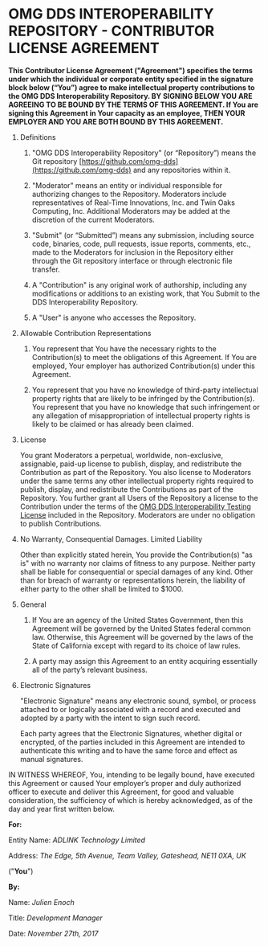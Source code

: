 # OMG DDS INTEROPERABILITY REPOSITORY - CONTRIBUTOR LICENSE AGREEMENT

**This Contributor License Agreement ("Agreement") specifies the terms under which the individual or corporate entity specified in the signature block below (“You”) agree to make intellectual property contributions to the OMG DDS Interoperability Repository.   BY SIGNING BELOW YOU ARE AGREEING TO BE BOUND BY THE TERMS OF THIS AGREEMENT. If You are signing this Agreement in Your capacity as an employee, THEN YOUR EMPLOYER AND YOU ARE BOTH BOUND BY THIS AGREEMENT.**

1. Definitions

    1. "OMG DDS Interoperability Repository" (or “Repository”) means the Git repository [https://github.com/omg-dds](https://github.com/omg-dds) and any repositories within it.

    2. "Moderator" means an entity or individual responsible for authorizing changes to the Repository.  Moderators include representatives of Real-Time Innovations, Inc. and Twin Oaks Computing, Inc.  Additional Moderators may be added at the discretion of the current Moderators.

    3. "Submit" (or “Submitted”) means any submission, including source code, binaries, code, pull requests, issue reports, comments, etc., made to the Moderators for inclusion in the Repository either through the Git repository interface or through electronic file transfer.   

    4. A "Contribution" is any original work of authorship, including any modifications or additions to an existing work, that You Submit to the DDS Interoperability Repository.

    5. A "User" is anyone who accesses the Repository.

2. Allowable Contribution Representations

    1. You represent that You have the necessary rights to the Contribution(s) to meet the obligations of this Agreement.  If You are employed, Your employer has authorized Contribution(s) under this Agreement.

    2. You represent that you have no knowledge of third-party intellectual property rights that are likely to be infringed by the Contribution(s).  You represent that you have no knowledge that such infringement or any allegation of misappropriation of intellectual property rights is likely to be claimed or has already been claimed.

3. License

    You grant Moderators a perpetual, worldwide, non-exclusive, assignable, paid-up license to publish, display, and redistribute the Contribution as part of the Repository.  You also license to Moderators under the same terms any other intellectual property rights required to publish, display, and redistribute the Contributions as part of the Repository.  You further grant all Users of the Repository a license to the Contribution under the terms of the [OMG DDS Interoperability Testing License](../LICENSE.md) included in the Repository.  Moderators are under no obligation to publish Contributions.

4. No Warranty, Consequential Damages.  Limited Liability

    Other than explicitly stated herein, You provide the Contribution(s) "as is" with no warranty nor claims of fitness to any purpose.  Neither party shall be liable for consequential or special damages of any kind.  Other than for breach of warranty or representations herein, the liability of either party to the other shall be limited to $1000.

5. General 

    1. If You are an agency of the United States Government, then this Agreement will be governed by the United States federal common law.  Otherwise, this Agreement will be governed by the laws of the State of California except with regard to its choice of law rules.  

    2. A party may assign this Agreement to an entity acquiring essentially all of the party’s relevant business.

6. Electronic Signatures

    "Electronic Signature" means any electronic sound, symbol, or process attached to or logically associated with a record and executed and adopted by a party with the intent to sign such record.

    Each party agrees that the Electronic Signatures, whether digital or encrypted, of the parties included in this Agreement are intended to authenticate this writing and to have the same force and effect as manual signatures.


IN WITNESS WHEREOF, You, intending to be legally bound, have executed this Agreement or caused Your employer’s proper and duly authorized officer to execute and deliver this Agreement, for good and valuable consideration, the sufficiency of which is hereby acknowledged, as of the day and year first written below. 

**For:**

Entity Name:  _ADLINK Technology Limited_

Address:      _The Edge, 5th Avenue, Team Valley, Gateshead, NE11 0XA, UK_

 ("**You**")

**By:**							

Name:  _Julien Enoch_				

Title: _Development Manager_				

Date:  _November 27th, 2017_		 

